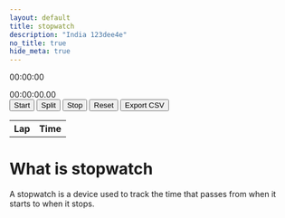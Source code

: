 ```yaml
---
layout: default
title: stopwatch
description: "India 123dee4e"
no_title: true
hide_meta: true
---
```


<div class="container text-center">


<p><div class="clock" id="digitalClock">00:00:00</div></p>
    
<!-- <div class="clock" id="digitalClock">00:00:00</div> -->
    
 <div class="stopwatch" id="stopwatch">00:00:00.00</div>
   <button type="button" class="btn btn-outline-primary" onclick="startStopwatch()">Start</button>
   <button type="button" class="btn btn-outline-success" onclick="splitTime()">Split</button>
   <button type="button" class="btn btn-outline-warning" onclick="stopStopwatch()">Stop</button>
   <button type="button" class="btn btn-outline-danger" onclick="resetStopwatch()">Reset</button>
   <button type="button" class="btn btn-outline-dark" onclick="exportCSV()">Export CSV</button>
  
<div class="py-4"> 
  <table id="splitTable" class="table table-hover py-4">
      <tr class="table-primary">
          <th>Lap</th>
           <th>Time</th>
       </tr>
   </table>
</div>
</div>

<h1>What is stopwatch</h1><p>A stopwatch is a device used to track the time that passes from when it starts to when it stops.</p>

 <script>
        function updateClock() {
            const now = new Date();
            document.getElementById('digitalClock').innerText = now.toLocaleTimeString();
        }
        setInterval(updateClock, 1000);
        updateClock();
        
        let stopwatchInterval;
        let elapsedTime = 0;
        let running = false;
        let lapCount = 0;

        function startStopwatch() {
            if (!running) {
                running = true;
                const startTime = Date.now() - elapsedTime;
                stopwatchInterval = setInterval(() => {
                    elapsedTime = Date.now() - startTime;
                    updateStopwatch();
                }, 10);
            }
        }

        function stopStopwatch() {
            running = false;
            clearInterval(stopwatchInterval);
        }

        function resetStopwatch() {
            running = false;
            clearInterval(stopwatchInterval);
            elapsedTime = 0;
            lapCount = 0;
            updateStopwatch();
            document.getElementById("splitTable").innerHTML = "<tr><th>Lap</th><th>Time</th></tr>";
        }

        function splitTime() {
            if (running) {
                lapCount++;
                const totalMilliseconds = elapsedTime;
                const totalSeconds = Math.floor(totalMilliseconds / 1000);
                const hours = String(Math.floor(totalSeconds / 3600)).padStart(2, '0');
                const minutes = String(Math.floor((totalSeconds % 3600) / 60)).padStart(2, '0');
                const seconds = String(totalSeconds % 60).padStart(2, '0');
                const milliseconds = String(totalMilliseconds % 1000).padStart(3, '0');
                
                let table = document.getElementById("splitTable");
                let row = table.insertRow();
                row.insertCell(0).innerText = lapCount;
                row.insertCell(1).innerText = `${hours}:${minutes}:${seconds}.${milliseconds}`;
            }
        }

        function updateStopwatch() {
            const totalMilliseconds = elapsedTime;
            const totalSeconds = Math.floor(totalMilliseconds / 1000);
            const hours = String(Math.floor(totalSeconds / 3600)).padStart(2, '0');
            const minutes = String(Math.floor((totalSeconds % 3600) / 60)).padStart(2, '0');
            const seconds = String(totalSeconds % 60).padStart(2, '0');
            const milliseconds = String(totalMilliseconds % 1000).padStart(3, '0');
            document.getElementById('stopwatch').innerText = `${hours}:${minutes}:${seconds}.${milliseconds}`;
        }

        function exportCSV() {
            let csvContent = "Lap,Time\n";
            const rows = document.querySelectorAll("#splitTable tr");
            rows.forEach((row, index) => {
                if (index > 0) {
                    let cols = row.querySelectorAll("td");
                    if (cols.length > 0) {
                        csvContent += cols[0].innerText + "," + cols[1].innerText + "\n";
                    }
                }
            });
            let blob = new Blob([csvContent], { type: "text/csv" });
            let a = document.createElement("a");
            a.href = URL.createObjectURL(blob);
            a.download = "stopwatch_times.csv";
            a.click();
        }

       
    </script>